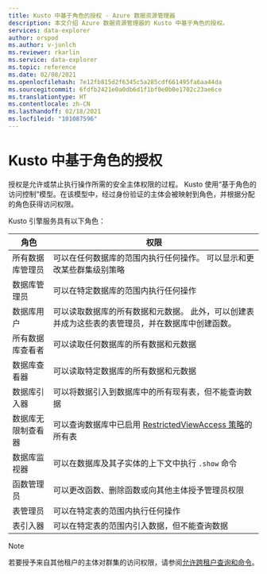 ```yaml
---
title: Kusto 中基于角色的授权 - Azure 数据资源管理器
description: 本文介绍 Azure 数据资源管理器的 Kusto 中基于角色的授权。
services: data-explorer
author: orspod
ms.author: v-junlch
ms.reviewer: rkarlin
ms.service: data-explorer
ms.topic: reference
ms.date: 02/08/2021
ms.openlocfilehash: 7e12fb815d2f6345c5a285cdf661495fa6aa44da
ms.sourcegitcommit: 6fdfb2421e0a0db6d1f1bf0e0b0e1702c23ae6ce
ms.translationtype: HT
ms.contentlocale: zh-CN
ms.lasthandoff: 02/18/2021
ms.locfileid: "101087596"
---
```

# <a name="role-based-authorization-in-kusto"></a>Kusto 中基于角色的授权

授权是允许或禁止执行操作所需的安全主体权限的过程。
Kusto 使用“基于角色的访问控制”模型。在该模型中，经过身份验证的主体会被映射到角色，并根据分配的角色获得访问权限。

Kusto 引擎服务具有以下角色：

|角色                       |权限                                                                                                                                                  |
|---------------------------|-------------------------------------------------------------------------------------------------------------------------------------------------------------|
|所有数据库管理员        |可以在任何数据库的范围内执行任何操作。 可以显示和更改某些群集级别策略                                                               |
|数据库管理员             |可以在特定数据库的范围内执行任何操作                                                                                                         |
|数据库用户              |可以读取数据库的所有数据和元数据。 此外，可以创建表并成为这些表的表管理员，并在数据库中创建函数。|
|所有数据库查看者       |可以读取任何数据库的所有数据和元数据                                                                                                               |
|数据库查看器            |可以读取特定数据库的所有数据和元数据                                                                                                       |
|数据库引入器          |可以将数据引入到数据库中的所有现有表，但不能查询数据                                                                             |
|数据库无限制查看器|可以查询数据库中已启用 [RestrictedViewAccess 策略](../restrictedviewaccess-policy.md)的所有表                                |
|数据库监视器           |可以在数据库及其子实体的上下文中执行 `.show` 命令                                                                           |
|函数管理员             |可以更改函数、删除函数或向其他主体授予管理员权限                                                                         |
|表管理员                |可以在特定表的范围内执行任何操作                                                                                                           |
|表引入器             |可以在特定表的范围内引入数据，但不能查询数据                                                                                 |

> [!NOTE]
> 若要授予来自其他租户的主体对群集的访问权限，请参阅[允许跨租户查询和命令](../../../cross-tenant-query-and-commands.md)。
